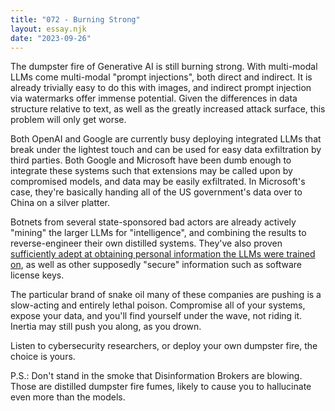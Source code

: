 ```yaml
---
title: "072 - Burning Strong"
layout: essay.njk
date: "2023-09-26"
---
```


The dumpster fire of Generative AI is still burning strong. With multi-modal LLMs come multi-modal "prompt injections", both direct and indirect. It is already trivially easy to do this with images, and indirect prompt injection via watermarks offer immense potential. Given the differences in data structure relative to text, as well as the greatly increased attack surface, this problem will only get worse.

Both OpenAI and Google are currently busy deploying integrated LLMs that break under the lightest touch and can be used for easy data exfiltration by third parties. Both Google and Microsoft have been dumb enough to integrate these systems such that extensions may be called upon by compromised models, and data may be easily exfiltrated. In Microsoft's case, they're basically handing all of the US government's data over to China on a silver platter.

Botnets from several state-sponsored bad actors are already actively "mining" the larger LLMs for "intelligence", and combining the results to reverse-engineer their own distilled systems. They've also proven [sufficiently adept at obtaining personal information the LLMs were trained on](https://www.businessinsider.com/ai-models-openai-gpt4-bombarded-by-bots-extracting-intelligence-2023-9?r=US&IR=T), as well as other supposedly "secure" information such as software license keys.

The particular brand of snake oil many of these companies are pushing is a slow-acting and entirely lethal poison. Compromise all of your systems, expose your data, and you'll find yourself under the wave, not riding it. Inertia may still push you along, as you drown.

Listen to cybersecurity researchers, or deploy your own dumpster fire, the choice is yours.

P.S.: Don't stand in the smoke that Disinformation Brokers are blowing. Those are distilled dumpster fire fumes, likely to cause you to hallucinate even more than the models.